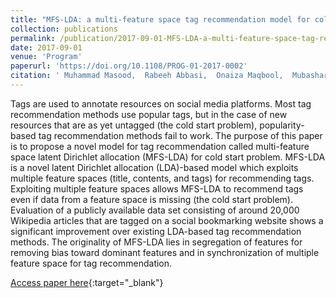 ```yaml
---
title: "MFS-LDA: a multi-feature space tag recommendation model for cold start problem"
collection: publications
permalink: /publication/2017-09-01-MFS-LDA-a-multi-feature-space-tag-recommendation-model-for-cold-start-problem
date: 2017-09-01
venue: 'Program'
paperurl: 'https://doi.org/10.1108/PROG-01-2017-0002'
citation: ' Muhammad Masood,  Rabeeh Abbasi,  Onaiza Maqbool,  Mubashar Mushtaq,  Naif Aljohani,  Ali Daud,  Muhammad Aslam,  Jalal Alowibdi, &quot;MFS-LDA: a multi-feature space tag recommendation model for cold start problem.&quot; Program, 2017.'
---
```

Tags are used to annotate resources on social media platforms. Most tag recommendation methods use popular tags, but in the case of new resources that are as yet untagged (the cold start problem), popularity-based tag recommendation methods fail to work. The purpose of this paper is to propose a novel model for tag recommendation called multi-feature space latent Dirichlet allocation (MFS-LDA) for cold start problem. MFS-LDA is a novel latent Dirichlet allocation (LDA)-based model which exploits multiple feature spaces (title, contents, and tags) for recommending tags. Exploiting multiple feature spaces allows MFS-LDA to recommend tags even if data from a feature space is missing (the cold start problem). Evaluation of a publicly available data set consisting of around 20,000 Wikipedia articles that are tagged on a social bookmarking website shows a significant improvement over existing LDA-based tag recommendation methods. The originality of MFS-LDA lies in segregation of features for removing bias toward dominant features and in synchronization of multiple feature space for tag recommendation.

[Access paper here](https://doi.org/10.1108/PROG-01-2017-0002){:target="_blank"}
